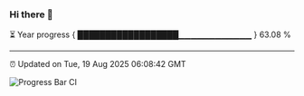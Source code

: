 ### Hi there 👋

⏳ Year progress { ██████████████████▁▁▁▁▁▁▁▁▁▁▁▁ } 63.08 %

---

⏰ Updated on Tue, 19 Aug 2025 06:08:42 GMT

![Progress Bar CI](https://github.com/liununu/liununu/workflows/Progress%20Bar%20CI/badge.svg)
